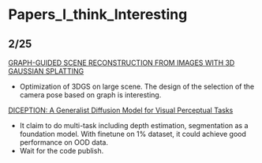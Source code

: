 # Papers_I_think_Interesting


## 2/25
[GRAPH-GUIDED SCENE RECONSTRUCTION FROM IMAGES WITH 3D GAUSSIAN SPLATTING](https://arxiv.org/pdf/2502.17377)
- Optimization of 3DGS on large scene. The design of the selection of the camera pose based on graph is interesting.


[DICEPTION: A Generalist Diffusion Model for Visual Perceptual Tasks](https://arxiv.org/pdf/2502.17157)
- It claim to do multi-task including depth estimation, segmentation as a foundation model. With finetune on 1% dataset, it could achieve good performance on OOD data.
- Wait for the code publish.
